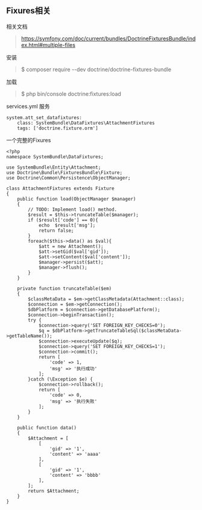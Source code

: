 ## Fixures相关

相关文档
> https://symfony.com/doc/current/bundles/DoctrineFixturesBundle/index.html#multiple-files

安装
>$ composer require --dev doctrine/doctrine-fixtures-bundle

加载
>$ php bin/console doctrine:fixtures:load

services.yml 服务

	system.att_set_datafixtures:
	    class: SystemBundle\DataFixtures\AttachmentFixtures
	    tags: ['doctrine.fixture.orm']
一个完整的Fixures

	<?php
	namespace SystemBundle\DataFixtures;
	
	use SystemBundle\Entity\Attachment; 
	use Doctrine\Bundle\FixturesBundle\Fixture;
	use Doctrine\Common\Persistence\ObjectManager;
	
	class AttachmentFixtures extends Fixture
	{
	    public function load(ObjectManager $manager)
	    {
	        // TODO: Implement load() method.
	        $result = $this->truncateTable($manager);
	        if ($result['code'] == 0){
	            echo  $result['msg'];
	            return false;
	        }
	        foreach($this->data() as $val){
	            $att = new Attachment();
	            $att->setGid($val['gid']);
	            $att->setContent($val['content']);
	            $manager->persist($att);
	            $manager->flush();
	        }
	    }
	
	    private function truncateTable($em)
	    {
	        $classMetaData = $em->getClassMetadata(Attachment::class);
	        $connection = $em->getConnection();
	        $dbPlatform = $connection->getDatabasePlatform();
	        $connection->beginTransaction();
	        try {
	            $connection->query('SET FOREIGN_KEY_CHECKS=0');
	            $q = $dbPlatform->getTruncateTableSql($classMetaData->getTableName());
	            $connection->executeUpdate($q);
	            $connection->query('SET FOREIGN_KEY_CHECKS=1');
	            $connection->commit();
	            return [
	                'code' => 1,
	                'msg' => '执行成功'
	            ];
	        }catch (\Exception $e) {
	            $connection->rollback();
	            return [
	                'code' => 0,
	                'msg' => '执行失败'
	            ];
	        }
	    }
	
	    public function data()
	    {
	        $Attachment = [
	            [
	                'gid' => '1',
	                'content' => 'aaaa'
	            ],
	            [
	                'gid' => '1',
	                'content' => 'bbbb'
	            ],
	        ];
	        return $Attachment;
	    }
	}
